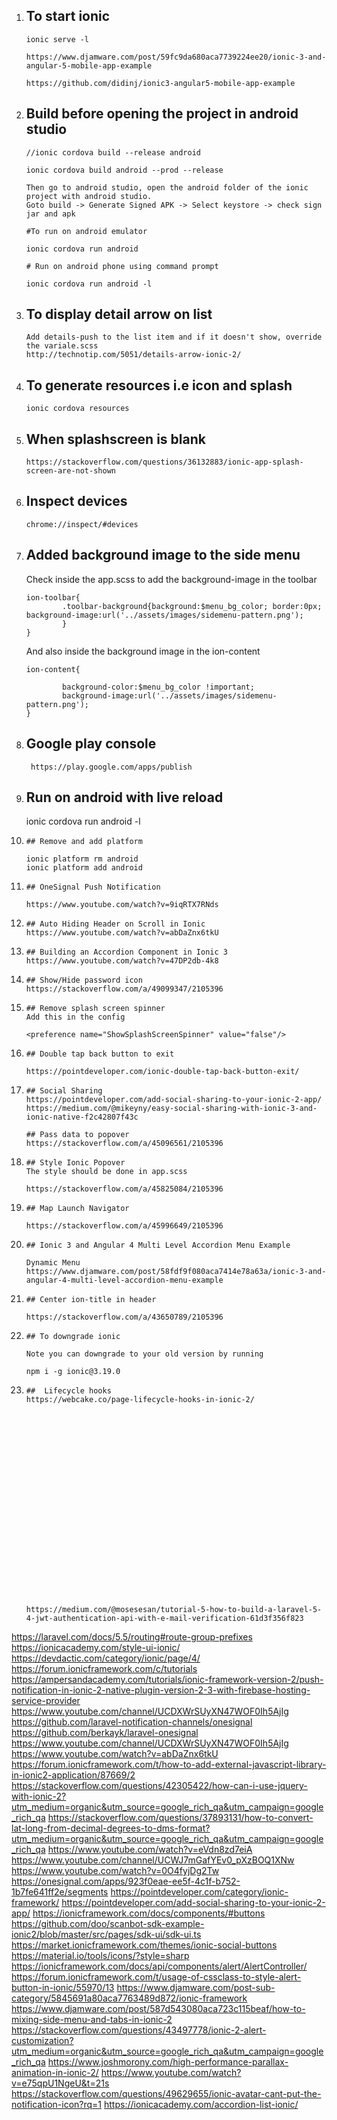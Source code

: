 1.  ## To start ionic
        ionic serve -l

        https://www.djamware.com/post/59fc9da680aca7739224ee20/ionic-3-and-angular-5-mobile-app-example

        https://github.com/didinj/ionic3-angular5-mobile-app-example

2.  ## Build before opening the project in android studio

        //ionic cordova build --release android

        ionic cordova build android --prod --release

        Then go to android studio, open the android folder of the ionic project with android studio. 
        Goto build -> Generate Signed APK -> Select keystore -> check sign jar and apk

        #To run on android emulator

        ionic cordova run android

        # Run on android phone using command prompt

        ionic cordova run android -l

3.  ## To display detail arrow on list
        Add details-push to the list item and if it doesn't show, override the variale.scss
        http://technotip.com/5051/details-arrow-ionic-2/

4.  ##  To generate resources i.e icon and splash

        ionic cordova resources

5.  ##  When splashscreen is blank
        https://stackoverflow.com/questions/36132883/ionic-app-splash-screen-are-not-shown

6.  ##  Inspect devices

        chrome://inspect/#devices

7.  ##  Added background image to the side menu
    Check inside the app.scss to add the background-image in the toolbar

        ion-toolbar{         
                .toolbar-background{background:$menu_bg_color; border:0px; background-image:url('../assets/images/sidemenu-pattern.png');
                }
        }

    And also inside the background image in the ion-content

        ion-content{
                
                background-color:$menu_bg_color !important;
                background-image:url('../assets/images/sidemenu-pattern.png'); 
        }

8. ##   Google play console
        https://play.google.com/apps/publish

9.   ## Run on android with live reload

        ionic cordova run android -l

10.     ## Remove and add platform

        ionic platform rm android
        ionic platform add android

11.     ## OneSignal Push Notification

        https://www.youtube.com/watch?v=9iqRTX7RNds

12.     ## Auto Hiding Header on Scroll in Ionic
        https://www.youtube.com/watch?v=abDaZnx6tkU

13.     ## Building an Accordion Component in Ionic 3
        https://www.youtube.com/watch?v=47DP2db-4k8

14.     ## Show/Hide password icon
        https://stackoverflow.com/a/49099347/2105396
15.     ## Remove splash screen spinner
        Add this in the config
        
        <preference name="ShowSplashScreenSpinner" value="false"/>

16.     ## Double tap back button to exit

        https://pointdeveloper.com/ionic-double-tap-back-button-exit/

17.     ## Social Sharing
        https://pointdeveloper.com/add-social-sharing-to-your-ionic-2-app/
        https://medium.com/@mikeyny/easy-social-sharing-with-ionic-3-and-ionic-native-f2c42807f43c

        ## Pass data to popover
        https://stackoverflow.com/a/45096561/2105396

18.     ## Style Ionic Popover
        The style should be done in app.scss

        https://stackoverflow.com/a/45825084/2105396

19.     ## Map Launch Navigator

        https://stackoverflow.com/a/45996649/2105396

20.     ## Ionic 3 and Angular 4 Multi Level Accordion Menu Example

        Dynamic Menu
        https://www.djamware.com/post/58fdf9f080aca7414e78a63a/ionic-3-and-angular-4-multi-level-accordion-menu-example

21.     ## Center ion-title in header

        https://stackoverflow.com/a/43650789/2105396

22.     ## To downgrade ionic

        Note you can downgrade to your old version by running

        npm i -g ionic@3.19.0

23.     ##  Lifecycle hooks
        https://webcake.co/page-lifecycle-hooks-in-ionic-2/























        https://medium.com/@mosesesan/tutorial-5-how-to-build-a-laravel-5-4-jwt-authentication-api-with-e-mail-verification-61d3f356f823
https://laravel.com/docs/5.5/routing#route-group-prefixes
https://ionicacademy.com/style-ui-ionic/
https://devdactic.com/category/ionic/page/4/
https://forum.ionicframework.com/c/tutorials
https://ampersandacademy.com/tutorials/ionic-framework-version-2/push-notification-in-ionic-2-native-plugin-version-2-3-with-firebase-hosting-service-provider
https://www.youtube.com/channel/UCDXWrSUyXN47WOF0Ih5AjIg
https://github.com/laravel-notification-channels/onesignal
https://github.com/berkayk/laravel-onesignal
https://www.youtube.com/channel/UCDXWrSUyXN47WOF0Ih5AjIg
https://www.youtube.com/watch?v=abDaZnx6tkU
https://forum.ionicframework.com/t/how-to-add-external-javascript-library-in-ionic2-application/87669/2
https://stackoverflow.com/questions/42305422/how-can-i-use-jquery-with-ionic-2?utm_medium=organic&utm_source=google_rich_qa&utm_campaign=google_rich_qa
https://stackoverflow.com/questions/37893131/how-to-convert-lat-long-from-decimal-degrees-to-dms-format?utm_medium=organic&utm_source=google_rich_qa&utm_campaign=google_rich_qa
https://www.youtube.com/watch?v=eVdn8zd7eiA
https://www.youtube.com/channel/UCWJ7mGafYEv0_pXzBOQ1XNw
https://www.youtube.com/watch?v=0O4fyjDg2Tw
https://onesignal.com/apps/923f0eae-ee5f-4c1f-b752-1b7fe641ff2e/segments
https://pointdeveloper.com/category/ionic-framework/
https://pointdeveloper.com/add-social-sharing-to-your-ionic-2-app/
https://ionicframework.com/docs/components/#buttons
https://github.com/doo/scanbot-sdk-example-ionic2/blob/master/src/pages/sdk-ui/sdk-ui.ts
https://market.ionicframework.com/themes/ionic-social-buttons
https://material.io/tools/icons/?style=sharp
https://ionicframework.com/docs/api/components/alert/AlertController/
https://forum.ionicframework.com/t/usage-of-cssclass-to-style-alert-button-in-ionic/55970/13
https://www.djamware.com/post-sub-category/5845691a80aca7763489d872/ionic-framework
https://www.djamware.com/post/587d543080aca723c115beaf/how-to-mixing-side-menu-and-tabs-in-ionic-2
https://stackoverflow.com/questions/43497778/ionic-2-alert-customization?utm_medium=organic&utm_source=google_rich_qa&utm_campaign=google_rich_qa
https://www.joshmorony.com/high-performance-parallax-animation-in-ionic-2/
https://www.youtube.com/watch?v=e75qpU1NgeU&t=21s
https://stackoverflow.com/questions/49629655/ionic-avatar-cant-put-the-notification-icon?rq=1
https://ionicacademy.com/accordion-list-ionic/

